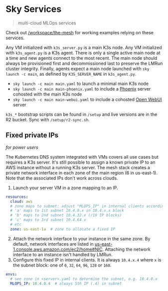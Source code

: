 # Sky Services
> multi-cloud MLOps services

Check out [/workspace/the-mesh](/workspace/the-mesh) for working examples relying on these services.

Any VM initialized with `k3s_server.py` is a main K3s node. Any VM initialized with `k3s_agent.py` is a K3s agent. There is only a single active main node at a time and new agents connect to the most recent. The main node should always be provisioned first and decommissioned last to preserve the LMRun cluster integrity. Finally, agents expect a main node launched with `sky launch -c main`, as defined by `K3S_SERVER_NAME` in `k3s_agent.py`. 

- `sky launch -c main main.yaml` to launch a minimal main K3s node
- `sky launch -c main main-phoenix.yaml` to include a [Phoenix](https://phoenix.arize.com) server cohosted with the main K3s node
- `sky launch -c main main-webui.yaml` to include a cohosted [Open WebUI](https://docs.openwebui.com) server

`k3s_*` bootstrap scripts can be found in `/setup` and live versions are in the R2 bucket. Sync with `/setup/r2-sync.sh`.

## Fixed private IPs
*for power users*

The Kubernetes DNS system integrated with VMs covers all use cases but requires a K3s server. It's still possible to assign a known private IP to an AWS instance without a running K3s server. The mesh stack creates a private network interface in each zone of the main region (6 in us-east-1). Note that the associated IPs don't work across clouds.

1. Launch your server VM in a zone mapping to an IP.
```yaml
resources:
  cloud: aws
  # zone maps to subnet: adjust "MLOPS_IP" in internal clients accordingly
  # 'a' maps to 1st subnet 10.4.0.x in 10.4.x.x block
  # 'b' maps to 2nd subnet 10.4.32.x (/19 IP blocks)
  # 'c' maps to 3rd subnet 10.4.64.x
  # etc
  zone: us-east-1a  # zone to allocate a fixed IP
``` 
2. Attach the network interface to your instance in the same zone. By default, network interfaces are listed in [us-east-1.console.aws.amazon.com/ec2/home#NIC](https://us-east-1.console.aws.amazon.com/ec2/home#NIC). Attaching the network interface to an instance isn't handled by LMRun.
3. Configure this fixed IP in internal clients. It is always `10.4.x.4` where `x` is the subnet block: one of `0`, `32`, `64`, `96`, `128` or `160`.
```yaml
envs:
  # see zone in <server>.yaml to determine the subnet, e.g. 10.4.0.x
  MLOPS_IP: 10.4.0.4  # always 5th IP (.4) in subnet
``` 